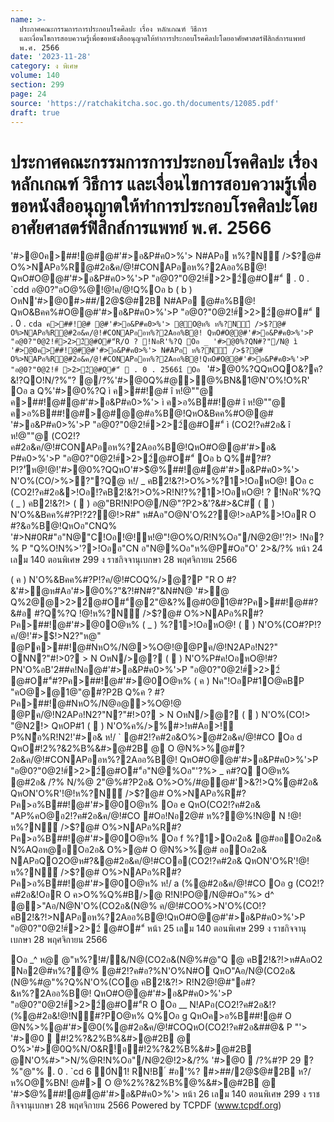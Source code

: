 ```yaml
---
name: >-
  ประกาศคณะกรรมการการประกอบโรคศิลปะ เรื่อง หลักเกณฑ์ วิธีการ
  และเงื่อนไขการสอบความรู้เพื่อขอหนังสืออนุญาตให้ทำการประกอบโรคศิลปะโดยอาศัยศาสตร์ฟิสิกส์การแพทย์
  พ.ศ. 2566
date: '2023-11-28'
category: ง พิเศษ
volume: 140
section: 299
page: 24
source: 'https://ratchakitcha.soc.go.th/documents/12085.pdf'
draft: true
---
```


# ประกาศคณะกรรมการการประกอบโรคศิลปะ เรื่อง หลักเกณฑ์ วิธีการ และเงื่อนไขการสอบความรู้เพื่อขอหนังสืออนุญาตให้ทำการประกอบโรคศิลปะโดยอาศัยศาสตร์ฟิสิกส์การแพทย์ พ.ศ. 2566

'#>@0ค>##!@#@#'#>อ&P#ค0>%'> N#APอ ห%?N์ />$?@# O%>NAPอ%R@#2อ&ค/@!#CONAPออห%?2Aออ%B@! QหO#O@@#'#>อ&P#ค0>%'>P "อ@0?"0@2!#์>2>2์@#O#"์  . 0 . `cdd อ@0?"อO@%@!@!ค/@!Q%Oอ b ( b ) OหN'#>@0#>##/2@$@#2B N#APอ @#อ%B@! QหO&Bคค%#O@@#'#>อ&P#ค0>%'>P "อ@0?"0@2!#์>2>2์@#O#"์  . 0 . `cda ค>##!@# @#'#>อ&P#ค0>%'> @O@ห% ห%?N์ />$?@# O%>NAPอ%R@#2อ&ค/@!#CONAPออห%?2Aออ%B@! QหO#O@@#'#>อ&P#ค0>%'>P "อ@0?"0@2!#์>2>2์@#O#"์R/O ? !NอR'%?Q Oอ _ '#>@0%?QN#?"/N@ ì '#>@0ค>##!@#@#'#>อ&P#ค0>%'> N#APอ ห%?N์ />$?@# O%>NAPอ%R@#2อ&ค/@!#CONAPออห%?2Aออ%B@!QหO#O@@#'#>อ&P#ค0>%'>P "อ@0?"0@2!#์ >2>2์@#O#"์  . 0 . 2566î Oอ ` '#>@0%?QQหOQO&?ค?&!?QO!N/?%"? @/?%'#>@0Q%#@>@%BN&1@N'O%!O%R' Oอ a Q%'#>@0%?Q ì ค>##!@# î ห!@""@ ค>##!@#@#'#>อ&P#ค0>%'> ì ค>อ%B##!@# î ห!@""@ ค>อ%B##!@#>@#@@#อ%B@!QหO&Bคค%#O@@# '#>อ&P#ค0>%'>P "อ@0?"0@2!#์>2>2์@#O#"์ ì (CO2!?ค#2อ& î ห!@""@ (CO2!?ค#2อ&ค/@!#CONAPออห%?2Aออ%B@!QหO#O@@#'#>อ& P#ค0>%'>P "อ@0?"0@2!#์>2>2์@#O#"์ Oอ b Q%#?#?P!?'ัห@!@!'#>@0%?QQหO'#>$@%##!@#@#'#>อ&P#ค0>%'> N'O%(CO/>%>?"?Q@ ห!/ _ คB2!&?!>O%>%?1>!OอหO@! Oอ c (CO2!?ค#2อ&>!Oอ!?คB2!&?!>O%>R!N!?%?1>!OอหO@! ? !NอR'%?Q ( _ ) คB2!&?!> (  ) อ@"BR!N!PO@/N@"?P2>&'?&#>&C#์ (  ) N'O%&Bคค%#?P!?2?@!>R#" ห#Aอ"O@N'O%2?@!>อAP%>!OอR O #?&อ%B@!QหOอ"CNQ% '#>N#0R#"อ"N@"C!Oอ!@!ห!@"!@O%O/R!N%Oอ"/N@2@!'?!> !Nอ?% P "Q%O!N%>'?>!Oออ"CN อ"N@%Oอ"ห%@P#Oอ"O' 2>&/?% หน้า 24 เลม 140 ตอนพิเศษ 299 ง ราชกิจจานุเบกษา 28 พฤศจิกายน 2566

( ค ) N'O%&Bคค%#?P!?ค/@!#COQ%/>@?P "R O #?&'#>@ห#Aอ'#>@0%?"&?!#N#?"&N#N@ '#>@ Q%2@@>2>2์@#O#"์@2"@&?%@#0@1@#?Pค>##!@##?&#อ #?Q%?Q !@!ห%?N์ />$?@# O%>NAPอ%R#?Pค>##!@#'#>@0O@ห% ( _ ) %?1>!OอหO@! (  ) N'O%(CO#?P!?ค/@!'#>$!>N2?"ห@" @Pค>##!@#NหO%/N@>%O@!@@Pค/@!N2APอ!N2?" ONN?"#!>0? > N OหN/>@? (  ) N'O%P#ค!OอหO@!#?PN'O%อB'2##ค!Nอ@#'#>อ&P#ค0>%'>P "อ@0?"0@2!#์>2>2์ @#O#"์#?Pค>##!@#'#>@0O@ห% ( ค ) Nค"!OอP#1O@คBP "คO@>@1@"@#?P2B Q%ค ? #?Pค>##!@#NหO%/N@อ@>%O@!@ @Pค/@!N2APอ!N2?"N?"#!>0? > N OหN/>@? (  ) N'O%(CO!> "@N2!> QหOP#1 (  ) N'O%ค%/>%#>!ห#Aอ>!ัP%Nือ%R!N2!'#>อ& ห!/ ` @#2!?ค#2อ&O%>@#2อ&ค/@!#CO Oอ d QหO#!2%?&2%B%&#>@#2B @ O @N%>%@#? 2อ&ค/@!#CONAPออห%?2Aออ%B@! QหO#O@@#'#>อ&P#ค0>%'>P "อ@0?"0@2!#์>2>2์@#O#"์อ"N@%Oอ"'?%> _ ค#?Q O@ห% @#2อ& /?% N/%@ 2"@%#?P2อ& O%>O%/#@@#'>&?!>Q%@#2อ& QหON'O%R'!@!ห%?N์ />$?@# O%>NAPอ%R#?Pค>อ%B##!@#'#>@0O@ห% Oอ e QหO(CO2!?ค#2อ& "AP%คO@อ2!?ค#2อ&ค/@!#CO #Oอ!Nอ2@# ห%?@%!N@ N !@!ห%?N์ />$?@# O%>NAPอ%R#?Pค>อ%B##!@#'#>@0O@ห% Oอ f %?1>Oอ2อ& @#ออOอ2อ& N%AQอห@อOอ2อ& O%>@# O @N%>%@# ออOอ2อ& NAPอQO2O@ห#?&@#2อ&ค/@!#COอ(CO2!?ค#2อ& QหON'O%R'!@!ห%?N์ />$?@# O%>NAPอ%R#?Pค>อ%B##!@#'#>@0O@ห% ห!/ a (%@#2อ&ค/@!#CO Oอ g (CO2!?ค#2อ&!OอR O ค>O%%Q%#B/>@ R!N!PO@/N@#Oอ"%> d^ @>"Aอ/N@N'O%(CO2อ&(N@% ค/@!#COO%>N'O%(CO!?คB2!&?!>NAPออห%?2Aออ%B@!QหO#O@@#'#>อ&P#ค0>%'>P "อ@0?"0@2!#์>2>2์ @#O#"์ หน้า 25 เลม 140 ตอนพิเศษ 299 ง ราชกิจจานุเบกษา 28 พฤศจิกายน 2566

Oอ _^ ห@ @"ห%?!#/&/N@(CO2อ&(N@%#@"Q @ คB2!&?!>ห#AอO2 Nอ2@#ห%?@% @#2!?ค#อ?%N'O%N#O QหO"Aอ/N@(CO2อ&(N@%#@"%?Q%N'O%(CO@ คB2!&?!> R!N2@!@#"อ#?&ห%?2Aออ%B@! QหO#O@@#'#>อ&P#ค0>%'>P "อ@0?"0@2!#์>2>2์@#O#"์R O Oอ __ N!APอ(CO2!?ค#2อ&!?(%@#2อ&!@!N์#?PO@ห% Q%Oอ g QหOค>อ%B##!@# O @N%>%@#'#>@0(%@#2อ&ค/@!#COQหO(CO2!?ค#2อ&##@& P "'> '#>@0  #!2%?&2%B%&#>@#2B @ O%>'#>@0Q%N/O&R!์อ#!2%?&2%B%&#>@#2B @N'O%#>">N/%@R!N%Oอ"/N@2@!2>&/?% '#>@0  /?%#?P 29 ?%"@"%  . 0 . `cd 6 0์N1! RN!B ์ #อ'%? #>##/2@$@#2B ห?/ห%O@%BN! @#> O @%2%?&2%B%@%&#>@#2B @ '#>$@%##!@#@#'#>อ&P#ค0>%'> หน้า 26 เลม 140 ตอนพิเศษ 299 ง ราชกิจจานุเบกษา 28 พฤศจิกายน 2566 Powered by TCPDF (www.tcpdf.org)
